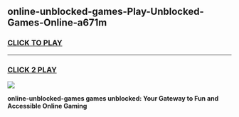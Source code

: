 
## online-unblocked-games-Play-Unblocked-Games-Online-a671m
<h3>
<a href="https://premium76.site?title=online-unblocked-games&ref=25A">CLICK TO PLAY</a></h3>
<hr>

<h3>
<a href="https://premium76.site?title=online-unblocked-games&ref=25A">CLICK 2 PLAY</a>
  
</h3>

<a href="https://premium76.site?title=online-unblocked-games&ref=25A"><img src="https://clearcache.store/games.png"></a>


**online-unblocked-games games unblocked: Your Gateway to Fun and Accessible Online Gaming**

